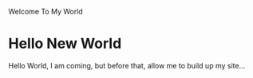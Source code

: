 Welcome To My World

# Hello New World

Hello World, I am coming, but before that, allow me to build up my site...
